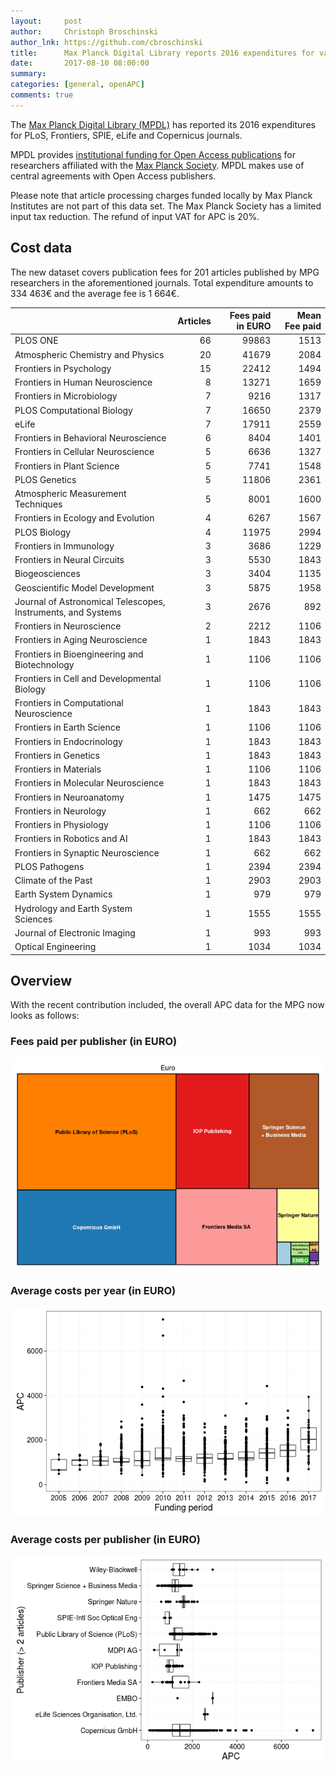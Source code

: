 ```yaml
---
layout:     post
author:     Christoph Broschinski
author_lnk: https://github.com/cbroschinski
title:      Max Planck Digital Library reports 2016 expenditures for various publishers
date:       2017-08-10 08:00:00
summary:    
categories: [general, openAPC]
comments: true
---
```





The [Max Planck Digital Library (MPDL)](https://www.mpdl.mpg.de/en/) has reported its 2016 expenditures for PLoS, Frontiers, SPIE, eLife and Copernicus journals.

MPDL provides [institutional funding for Open Access publications](https://www.mpdl.mpg.de/en/?id=50:open-access-publishing&catid=17:open-access) for researchers affiliated with the [Max Planck Society](http://www.mpg.de/en). MPDL makes use of central agreements with Open Access publishers.

Please note that article processing charges funded locally by Max Planck Institutes are not part of this data set. The Max Planck Society has a limited input tax reduction. The refund of input VAT for APC is 20%.

## Cost data



The new dataset covers publication fees for 201 articles published by MPG researchers in the aforementioned journals. Total expenditure amounts to 334 463€ and the average fee is 1 664€.


|                                                             | Articles| Fees paid in EURO| Mean Fee paid|
|:------------------------------------------------------------|--------:|-----------------:|-------------:|
|PLOS ONE                                                     |       66|             99863|          1513|
|Atmospheric Chemistry and Physics                            |       20|             41679|          2084|
|Frontiers in Psychology                                      |       15|             22412|          1494|
|Frontiers in Human Neuroscience                              |        8|             13271|          1659|
|Frontiers in Microbiology                                    |        7|              9216|          1317|
|PLOS Computational Biology                                   |        7|             16650|          2379|
|eLife                                                        |        7|             17911|          2559|
|Frontiers in Behavioral Neuroscience                         |        6|              8404|          1401|
|Frontiers in Cellular Neuroscience                           |        5|              6636|          1327|
|Frontiers in Plant Science                                   |        5|              7741|          1548|
|PLOS Genetics                                                |        5|             11806|          2361|
|Atmospheric Measurement Techniques                           |        5|              8001|          1600|
|Frontiers in Ecology and Evolution                           |        4|              6267|          1567|
|PLOS Biology                                                 |        4|             11975|          2994|
|Frontiers in Immunology                                      |        3|              3686|          1229|
|Frontiers in Neural Circuits                                 |        3|              5530|          1843|
|Biogeosciences                                               |        3|              3404|          1135|
|Geoscientific Model Development                              |        3|              5875|          1958|
|Journal of Astronomical Telescopes, Instruments, and Systems |        3|              2676|           892|
|Frontiers in Neuroscience                                    |        2|              2212|          1106|
|Frontiers in Aging Neuroscience                              |        1|              1843|          1843|
|Frontiers in Bioengineering and Biotechnology                |        1|              1106|          1106|
|Frontiers in Cell and Developmental Biology                  |        1|              1106|          1106|
|Frontiers in Computational Neuroscience                      |        1|              1843|          1843|
|Frontiers in Earth Science                                   |        1|              1106|          1106|
|Frontiers in Endocrinology                                   |        1|              1843|          1843|
|Frontiers in Genetics                                        |        1|              1843|          1843|
|Frontiers in Materials                                       |        1|              1106|          1106|
|Frontiers in Molecular Neuroscience                          |        1|              1843|          1843|
|Frontiers in Neuroanatomy                                    |        1|              1475|          1475|
|Frontiers in Neurology                                       |        1|               662|           662|
|Frontiers in Physiology                                      |        1|              1106|          1106|
|Frontiers in Robotics and AI                                 |        1|              1843|          1843|
|Frontiers in Synaptic Neuroscience                           |        1|               662|           662|
|PLOS Pathogens                                               |        1|              2394|          2394|
|Climate of the Past                                          |        1|              2903|          2903|
|Earth System Dynamics                                        |        1|               979|           979|
|Hydrology and Earth System Sciences                          |        1|              1555|          1555|
|Journal of Electronic Imaging                                |        1|               993|           993|
|Optical Engineering                                          |        1|              1034|          1034|

## Overview

With the recent contribution included, the overall APC data for the MPG now looks as follows:

### Fees paid per publisher (in EURO)

![plot of chunk tree_mpdl_2017_08_10_full](/figure/tree_mpdl_2017_08_10_full-1.png)

###  Average costs per year (in EURO)

![plot of chunk box_mpdl_2017_08_10_year_full](/figure/box_mpdl_2017_08_10_year_full-1.png)

###  Average costs per publisher (in EURO)

![plot of chunk box_mpdl_2017_08_10_publisher_full](/figure/box_mpdl_2017_08_10_publisher_full-1.png)

